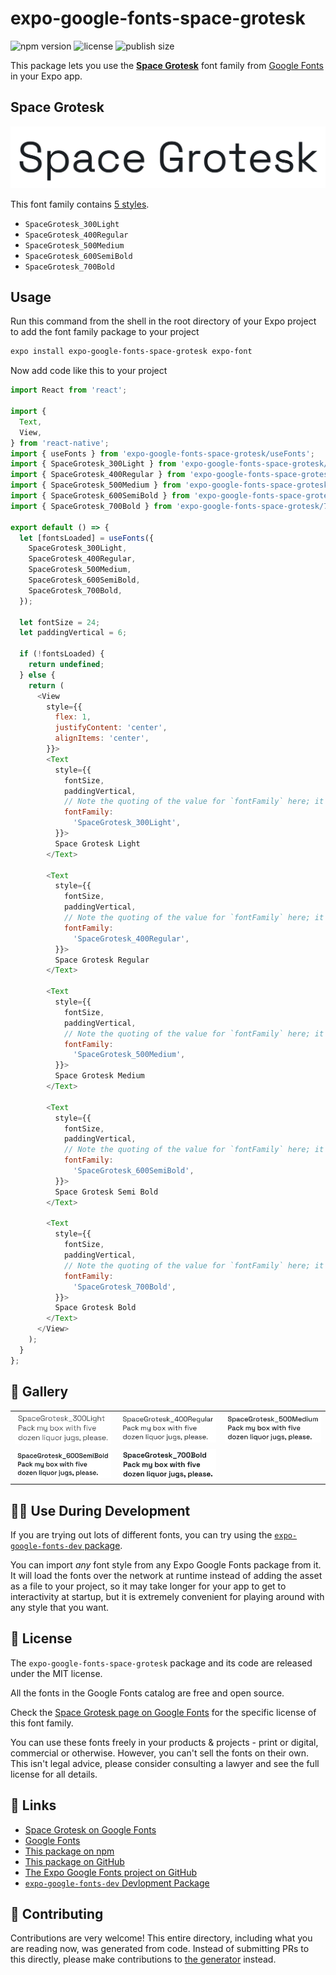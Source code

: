 # expo-google-fonts-space-grotesk

![npm version](https://flat.badgen.net/npm/v/expo-google-fonts-space-grotesk)
![license](https://flat.badgen.net/github/license/expo/google-fonts)
![publish size](https://flat.badgen.net/packagephobia/install/expo-google-fonts-space-grotesk)

This package lets you use the [**Space Grotesk**](https://fonts.google.com/specimen/Space+Grotesk) font family from [Google Fonts](https://fonts.google.com/) in your Expo app.

## Space Grotesk

![Space Grotesk](./font-family.png)

This font family contains [5 styles](#-gallery).

- `SpaceGrotesk_300Light`
- `SpaceGrotesk_400Regular`
- `SpaceGrotesk_500Medium`
- `SpaceGrotesk_600SemiBold`
- `SpaceGrotesk_700Bold`

## Usage

Run this command from the shell in the root directory of your Expo project to add the font family package to your project
```sh
expo install expo-google-fonts-space-grotesk expo-font
```

Now add code like this to your project
```js
import React from 'react';

import {
  Text,
  View,
} from 'react-native';
import { useFonts } from 'expo-google-fonts-space-grotesk/useFonts';
import { SpaceGrotesk_300Light } from 'expo-google-fonts-space-grotesk/300Light';
import { SpaceGrotesk_400Regular } from 'expo-google-fonts-space-grotesk/400Regular';
import { SpaceGrotesk_500Medium } from 'expo-google-fonts-space-grotesk/500Medium';
import { SpaceGrotesk_600SemiBold } from 'expo-google-fonts-space-grotesk/600SemiBold';
import { SpaceGrotesk_700Bold } from 'expo-google-fonts-space-grotesk/700Bold';

export default () => {
  let [fontsLoaded] = useFonts({
    SpaceGrotesk_300Light,
    SpaceGrotesk_400Regular,
    SpaceGrotesk_500Medium,
    SpaceGrotesk_600SemiBold,
    SpaceGrotesk_700Bold,
  });

  let fontSize = 24;
  let paddingVertical = 6;

  if (!fontsLoaded) {
    return undefined;
  } else {
    return (
      <View
        style={{
          flex: 1,
          justifyContent: 'center',
          alignItems: 'center',
        }}>
        <Text
          style={{
            fontSize,
            paddingVertical,
            // Note the quoting of the value for `fontFamily` here; it expects a string!
            fontFamily:
              'SpaceGrotesk_300Light',
          }}>
          Space Grotesk Light
        </Text>

        <Text
          style={{
            fontSize,
            paddingVertical,
            // Note the quoting of the value for `fontFamily` here; it expects a string!
            fontFamily:
              'SpaceGrotesk_400Regular',
          }}>
          Space Grotesk Regular
        </Text>

        <Text
          style={{
            fontSize,
            paddingVertical,
            // Note the quoting of the value for `fontFamily` here; it expects a string!
            fontFamily:
              'SpaceGrotesk_500Medium',
          }}>
          Space Grotesk Medium
        </Text>

        <Text
          style={{
            fontSize,
            paddingVertical,
            // Note the quoting of the value for `fontFamily` here; it expects a string!
            fontFamily:
              'SpaceGrotesk_600SemiBold',
          }}>
          Space Grotesk Semi Bold
        </Text>

        <Text
          style={{
            fontSize,
            paddingVertical,
            // Note the quoting of the value for `fontFamily` here; it expects a string!
            fontFamily:
              'SpaceGrotesk_700Bold',
          }}>
          Space Grotesk Bold
        </Text>
      </View>
    );
  }
};

```

## 🔡 Gallery


||||
|-|-|-|
|![SpaceGrotesk_300Light](.//300Light/SpaceGrotesk_300Light.ttf.png)|![SpaceGrotesk_400Regular](.//400Regular/SpaceGrotesk_400Regular.ttf.png)|![SpaceGrotesk_500Medium](.//500Medium/SpaceGrotesk_500Medium.ttf.png)||
|![SpaceGrotesk_600SemiBold](.//600SemiBold/SpaceGrotesk_600SemiBold.ttf.png)|![SpaceGrotesk_700Bold](.//700Bold/SpaceGrotesk_700Bold.ttf.png)|||


## 👩‍💻 Use During Development

If you are trying out lots of different fonts, you can try using the [`expo-google-fonts-dev` package](https://github.com/freeboub/google-fonts/tree/master/font-packages/dev#readme).

You can import *any* font style from any Expo Google Fonts package from it. It will load the fonts
over the network at runtime instead of adding the asset as a file to your project, so it may take longer
for your app to get to interactivity at startup, but it is extremely convenient
for playing around with any style that you want.

## 📖 License

The `expo-google-fonts-space-grotesk` package and its code are released under the MIT license.

All the fonts in the Google Fonts catalog are free and open source.

Check the [Space Grotesk page on Google Fonts](https://fonts.google.com/specimen/Space+Grotesk) for the specific license of this font family.

You can use these fonts freely in your products & projects - print or digital, commercial or otherwise. However, you can't sell the fonts on their own. This isn't legal advice, please consider consulting a lawyer and see the full license for all details.

## 🔗 Links

- [Space Grotesk on Google Fonts](https://fonts.google.com/specimen/Space+Grotesk)
- [Google Fonts](https://fonts.google.com/)
- [This package on npm](https://www.npmjs.com/package/expo-google-fonts-space-grotesk)
- [This package on GitHub](https://github.com/freeboub/google-fonts/tree/master/font-packages/space-grotesk)
- [The Expo Google Fonts project on GitHub](https://github.com/freeboub/google-fonts)
- [`expo-google-fonts-dev` Devlopment Package](https://github.com/freeboub/google-fonts/tree/master/font-packages/dev)

## 🤝 Contributing

Contributions are very welcome! This entire directory, including what you are reading now, was generated from code. Instead of submitting PRs to this directly, please make contributions to [the generator](https://github.com/freeboub/google-fonts/tree/master/packages/generator) instead.
